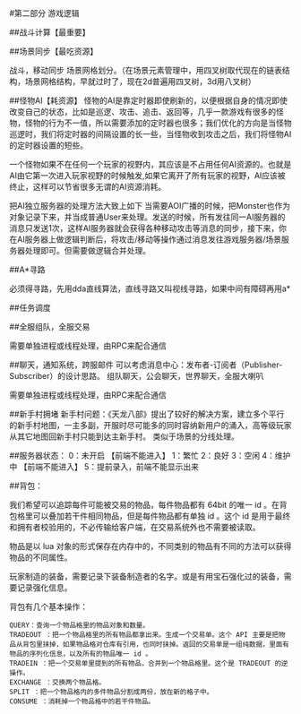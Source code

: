 

#第二部分 游戏逻辑


##战斗计算【最重要】



##场景同步【最吃资源】

战斗，移动同步
场景网格划分。（在场景元素管理中，用四叉树取代现在的链表结构，场景网格结构，早就过时了，现在2d普遍用四叉树，3d用八叉树）




##怪物AI【耗资源】
怪物的AI是靠定时器即使刷新的，以便根据自身的情况即使改变自己的状态，比如是巡逻、攻击、追击、返回等，几乎一款游戏有很多的怪物，怪物的行为不一值，所以需要添加的定时器也很多；我们优化的方向是当怪物巡逻时，我们将定时器的间隔设置的长一些，当怪物收到攻击之后，我们将怪物AI的定时器设置的短些。

一个怪物如果不在任何一个玩家的视野内，其应该是不占用任何AI资源的。也就是AI由它第一次进入玩家视野的时候触发,如果它离开了所有玩家的视野，AI应该被终止，这样可以节省很多无谓的AI资源消耗。

把AI独立服务器的处理方法大致上如下
当需要AOI广播的时候，把Monster也作为对象记录下来，并当成普通User来处理。发送的时候，所有发往同一AI服务器的消息只发送1次，这样AI服务器就会获得各种移动攻击等消息的同步，接下来，你在AI服务器上做逻辑判断后，将攻击/移动等操作通过消息发往游戏服务器/场景服务器处理即可。但需要做逻辑合并处理。


##A*寻路

必须得寻路，先用dda直线算法，直线寻路又叫视线寻路，如果中间有障碍再用a*

##任务调度


##全服组队，全服交易

需要单独进程或线程处理，由RPC来配合通信


##聊天，通知系统，跨服邮件
可以考虑消息中心：发布者-订阅者（Publisher-Subscriber）的设计思路。
组队聊天，公会聊天，世界聊天，全服大喇叭

需要单独进程或线程处理，由RPC来配合通信


##新手村拥堵
新手村问题：《天龙八部》提出了较好的解决方案，建立多个平行的新手村地图，一主多副，开服时尽可能多的同时容纳新用户的涌入，高等级玩家从其它地图回新手村只能到达主新手村。
类似于场景的分线处理。



##服务器状态：
0：未开启 【前端不能进入】
1：繁忙
2：良好
3：空闲
4：维护中 【前端不能进入】
5：提前录入，前端不能显示出来


##背包：

我们希望可以追踪每件可能被交易的物品，每件物品都有 64bit 的唯一 id 。在背包格里可以叠加若干件相同物品，但是每件物品都有单独 id 。这个 id 是用于最终和拥有者校验用的，不必传输给客户端，在交易系统外也不需要被读取。

物品是以 lua 对象的形式保存在内存中的，不同类别的物品有不同的方法可以获得物品的不同属性。

玩家制造的装备，需要记录下装备制造者的名字。或是有用宝石强化过的装备，需要记录强化信息。


背包有几个基本操作：
```
QUERY：查询一个物品格里的物品对象和数量。
TRADEOUT ：把一个物品格里的所有物品都拿出来。生成一个交易单。这个 API 主要是把物品从背包里抹掉，如果物品格对仓库有引用，也同时抹掉。返回的交易单是一组纯数据，里面有物品的序列化信息，以及所有的物品唯一 id 。
TRADEIN ：把一个交易单里提到的所有物品，合并到一个物品格里。这个是 TRADEOUT 的逆操作。
EXCHANGE ：交换两个物品格。
SPLIT ：把一个物品格内的多件物品分割成两份，放在新的格子中。
CONSUME ：消耗掉一个物品格中的若干件物品。
```
